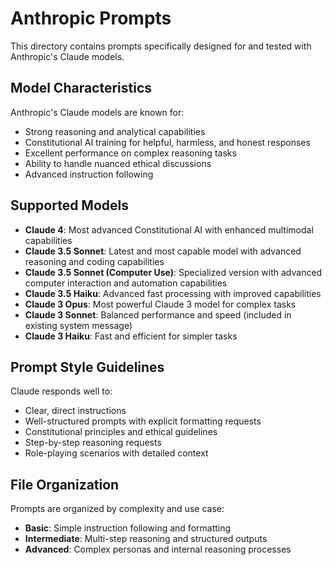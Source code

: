 # Anthropic Prompts

This directory contains prompts specifically designed for and tested with Anthropic's Claude models.

## Model Characteristics

Anthropic's Claude models are known for:
- Strong reasoning and analytical capabilities
- Constitutional AI training for helpful, harmless, and honest responses
- Excellent performance on complex reasoning tasks
- Ability to handle nuanced ethical discussions
- Advanced instruction following

## Supported Models

- **Claude 4**: Most advanced Constitutional AI with enhanced multimodal capabilities
- **Claude 3.5 Sonnet**: Latest and most capable model with advanced reasoning and coding capabilities
- **Claude 3.5 Sonnet (Computer Use)**: Specialized version with advanced computer interaction and automation capabilities
- **Claude 3.5 Haiku**: Advanced fast processing with improved capabilities
- **Claude 3 Opus**: Most powerful Claude 3 model for complex tasks
- **Claude 3 Sonnet**: Balanced performance and speed (included in existing system message)
- **Claude 3 Haiku**: Fast and efficient for simpler tasks

## Prompt Style Guidelines

Claude responds well to:
- Clear, direct instructions
- Well-structured prompts with explicit formatting requests
- Constitutional principles and ethical guidelines
- Step-by-step reasoning requests
- Role-playing scenarios with detailed context

## File Organization

Prompts are organized by complexity and use case:
- **Basic**: Simple instruction following and formatting
- **Intermediate**: Multi-step reasoning and structured outputs
- **Advanced**: Complex personas and internal reasoning processes